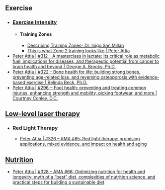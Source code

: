 ## Exercise
- ### [Exercise Intensity](https://en.wikipedia.org/wiki/Exercise_intensity)
	- #### Training Zones
		- [Describing Training Zones- Dr. Inigo San Millan](https://www.youtube.com/watch?v=VcYyHXHTeuk)
		- [This is what Zone 2 training looks like | Peter Attia](https://www.youtube.com/watch?v=1RqY5EYOM0k)
- [Peter Attia | #312 – A masterclass in lactate: Its critical role as metabolic fuel, implications for diseases, and therapeutic potential from cancer to brain health and beyond | George A. Brooks, Ph.D.](https://peterattiamd.com/georgebrooks/)
- [Peter Attia | #322 – Bone health for life: building strong bones, preventing age-related loss, and reversing osteoporosis with evidence-based exercise | Belinda Beck, Ph.D.](https://peterattiamd.com/belindabeck/)
- [Peter Attia | #296 ‒ Foot health: preventing and treating common injuries, enhancing strength and mobility, picking footwear, and more | Courtney Conley, D.C.](https://peterattiamd.com/courtneyconley/)
## [Low-level laser therapy](https://en.wikipedia.org/wiki/Low-level_laser_therapy)
- ### Red Light Therapy
	- [Peter Attia | #326 – AMA #65: Red light therapy: promising applications, mixed evidence, and impact on health and aging](https://peterattiamd.com/ama65/)
## [Nutrition](https://en.wikipedia.org/wiki/Nutrition)
- [Peter Attia | #328 – AMA #66: Optimizing nutrition for health and longevity: myth of a “best” diet, complexities of nutrition science, and practical steps for building a sustainable diet](https://peterattiamd.com/ama66/)